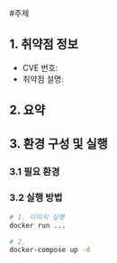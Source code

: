 #주제

## 1. 취약점 정보
- CVE 번호: 
- 취약점 설명: 




## 2. 요약



## 3. 환경 구성 및 실행
### 3.1 필요 환경






### 3.2 실행 방법
```bash
# 1. 이미지 실행
docker run ...

# 2. 
docker-compose up -d

